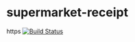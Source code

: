 # supermarket-receipt

https
[![Build Status](https://travis-ci.com/ed237/supermarket-receipt.svg?branch=master)](https://travis-ci.com/ed237/supermarket-receipt)